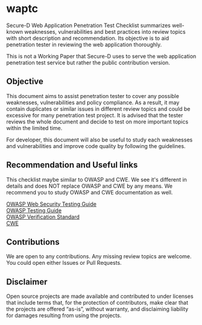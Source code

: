 # waptc
Secure-D Web Application Penetration Test Checklist summarizes well-known weaknesses, vulnerabilities and best practices into review topics with short description and recommendation. Its objective is to aid penetration tester in reviewing the web application thoroughly.

This is not a Working Paper that Secure-D uses to serve the web application penetration test service but rather the public contribution version.

## Objective
This document aims to assist penetration tester to cover any possible weaknesses, vulnerabilities and policy compliance. As a result, it may contain duplicates or similar issues in different review topics and could be excessive for many penetration test project. It is advised that the tester reviews the whole document and decide to test on more important topics within the limited time.

For developer, this document will also be useful to study each weaknesses and vulnerabilities and improve code quality by following the guidelines.

## Recommendation and Useful links
This checklist maybe similar to OWASP and CWE. We see it's different in details and does NOT replace OWASP and CWE by any means. We recommend you to study OWASP and CWE documentation as well.

[OWASP Web Security Testing Guide](https://github.com/OWASP/wstg)  
[OWASP Testing Guide](https://www.owasp.org/images/1/19/OTGv4.pdf)  
[OWASP Verification Standard](https://github.com/OWASP/ASVS)  
[CWE](https://cwe.mitre.org/)

## Contributions
We are open to any contributions. Any missing review topics are welcome. You could open either Issues or Pull Requests.

## Disclaimer
Open source projects are made available and contributed to under licenses that include terms that, for the protection of contributors, make clear that the projects are offered “as-is”, without warranty, and disclaiming liability for damages resulting from using the projects.

